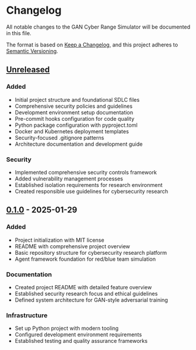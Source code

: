 # Changelog

All notable changes to the GAN Cyber Range Simulator will be documented in this file.

The format is based on [Keep a Changelog](https://keepachangelog.com/en/1.0.0/),
and this project adheres to [Semantic Versioning](https://semver.org/spec/v2.0.0.html).

## [Unreleased]

### Added
- Initial project structure and foundational SDLC files
- Comprehensive security policies and guidelines
- Development environment setup documentation
- Pre-commit hooks configuration for code quality
- Python package configuration with pyproject.toml
- Docker and Kubernetes deployment templates
- Security-focused .gitignore patterns
- Architecture documentation and development guide

### Security
- Implemented comprehensive security controls framework
- Added vulnerability management processes
- Established isolation requirements for research environment
- Created responsible use guidelines for cybersecurity research

## [0.1.0] - 2025-01-29

### Added
- Project initialization with MIT license
- README with comprehensive project overview
- Basic repository structure for cybersecurity research platform
- Agent framework foundation for red/blue team simulation

### Documentation
- Created project README with detailed feature overview
- Established security research focus and ethical guidelines
- Defined system architecture for GAN-style adversarial training

### Infrastructure
- Set up Python project with modern tooling
- Configured development environment requirements
- Established testing and quality assurance frameworks

[Unreleased]: https://github.com/yourusername/gan-cyber-range-sim/compare/v0.1.0...HEAD
[0.1.0]: https://github.com/yourusername/gan-cyber-range-sim/releases/tag/v0.1.0